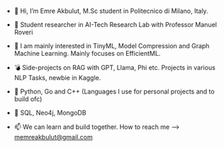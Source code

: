 - 👋 Hi, I’m Emre Akbulut, M.Sc student in Politecnico di Milano, Italy.
- 🎒 Student researcher in AI-Tech Research Lab with Professor Manuel Roveri
- 🎰 I am mainly interested in TinyML, Model Compression and Graph Machine Learning. Mainly focuses on EfficientML.
- 💣 Side-projects on RAG with GPT, Llama, Phi etc. Projects in various NLP Tasks, newbie in Kaggle.
- 🔨 Python, Go and C++ (Languages I use for personal projects and to build ofc)
- 📄 SQL, Neo4j, MongoDB

- 📫 We can learn and build together. How to reach me --> memreakbulut@gmail.com

